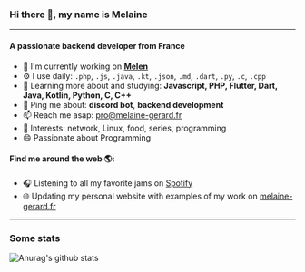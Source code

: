 ### Hi there 👋, my name is Melaine
---

#### A passionate backend developer from France


- 🏢 I'm currently working on **[Melen](https://gitea.skitdev.icu/SkitDev/MelenBotV2)**
- ⚙️ I use daily: `.php`, `.js`, `.java`, `.kt`, `.json`, `.md`, `.dart`, `.py`, `.c`, `.cpp`
- 🌱 Learning more about and studying: **Javascript, PHP, Flutter, Dart, Java, Kotlin, Python, C, C++**
- 💬 Ping me about: **discord bot**, **backend development**
- 📫 Reach me asap: [pro@melaine-gerard.fr](mailto:pro@melaine-gerard.fr)
- 💜 Interests: network, Linux, food, series, programming
- 😄 Passionate about Programming

#### Find me around the web 🌎:
- 🎧 Listening to all my favorite jams on [Spotify](https://open.spotify.com/user/oo77ph4p7hzqpzsnqgxbj79sy?si=1Aa_CiKBSE6s56Pa07IqRA)
- 🌐 Updating my personal website with examples of my work on [melaine-gerard.fr](https://melaine-gerard.fr)

---
### Some stats

![Anurag's github stats](https://github-readme-stats.vercel.app/api?username=MelaineGerard&show_icons=true&theme=dark)
